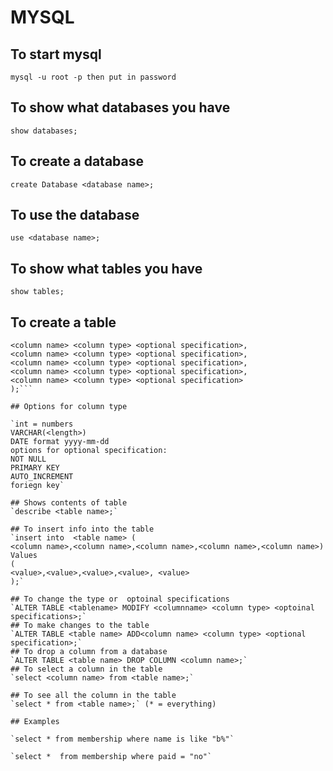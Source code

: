  # MYSQL
## To start mysql
 `mysql -u root -p then put in password`  

## To show what databases you have
 `show databases;` 
## To create a database
`create Database <database name>;` 
## To use the database
`use <database name>;` 
## To show what tables you have
`show tables;`  
## To create a table
 ```create table <table name> (
 <column name> <column type> <optional specification>,
 <column name> <column type> <optional specification>,
 <column name> <column type> <optional specification>,
 <column name> <column type> <optional specification>,
 <column name> <column type> <optional specification>
 );```

## Options for column type
 
 `int = numbers
 VARCHAR(<length>)
 DATE format yyyy-mm-dd
 options for optional specification:
 NOT NULL
 PRIMARY KEY
 AUTO_INCREMENT
 foriegn key`

## Shows contents of table
 `describe <table name>;` 

## To insert info into the table
 `insert into  <table name> (
 <column name>,<column name>,<column name>,<column name>,<column name>)
 Values
 (
 <value>,<value>,<value>,<value>, <value>
 );` 

## To change the type or  optoinal specifications
 `ALTER TABLE <tablename> MODIFY <columnname> <column type> <optoinal specifications>;` 
## To make changes to the table
 `ALTER TABLE <table name> ADD<column name> <column type> <optional specification>;` 
## To drop a column from a database
`ALTER TABLE <table name> DROP COLUMN <column name>;` 
## To select a column in the table
`select <column name> from <table name>;` 
 
## To see all the column in the table
 `select * from <table name>;` (* = everything)  

## Examples

 `select * from membership where name is like "b%"`

 `select *  from membership where paid = "no"`

